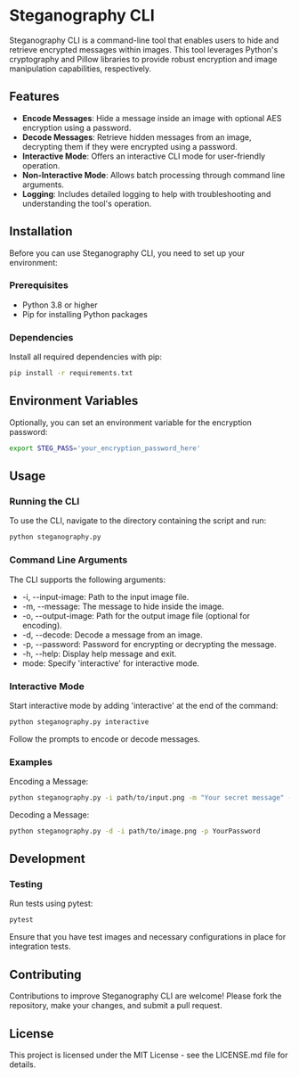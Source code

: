 # Steganography CLI

Steganography CLI is a command-line tool that enables users to hide and retrieve encrypted messages within images. This tool leverages Python's cryptography and Pillow libraries to provide robust encryption and image manipulation capabilities, respectively.

## Features

- **Encode Messages**: Hide a message inside an image with optional AES encryption using a password.
- **Decode Messages**: Retrieve hidden messages from an image, decrypting them if they were encrypted using a password.
- **Interactive Mode**: Offers an interactive CLI mode for user-friendly operation.
- **Non-Interactive Mode**: Allows batch processing through command line arguments.
- **Logging**: Includes detailed logging to help with troubleshooting and understanding the tool's operation.

## Installation

Before you can use Steganography CLI, you need to set up your environment:

### Prerequisites

- Python 3.8 or higher
- Pip for installing Python packages

### Dependencies

Install all required dependencies with pip:

```bash
pip install -r requirements.txt
```

## Environment Variables

Optionally, you can set an environment variable for the encryption password:

```bash
export STEG_PASS='your_encryption_password_here'
```

## Usage

### Running the CLI

To use the CLI, navigate to the directory containing the script and run:

```bash
python steganography.py
```

### Command Line Arguments

The CLI supports the following arguments:

- -i, --input-image: Path to the input image file.
- -m, --message: The message to hide inside the image.
- -o, --output-image: Path for the output image file (optional for encoding).
- -d, --decode: Decode a message from an image.
- -p, --password: Password for encrypting or decrypting the message.
- -h, --help: Display help message and exit.
- mode: Specify 'interactive' for interactive mode.

### Interactive Mode

Start interactive mode by adding 'interactive' at the end of the command:

```bash
python steganography.py interactive
```

Follow the prompts to encode or decode messages.

### Examples

Encoding a Message:

```bash
python steganography.py -i path/to/input.png -m "Your secret message" -o path/to/output.png -p YourPassword
```

Decoding a Message:

```bash
python steganography.py -d -i path/to/image.png -p YourPassword
```

## Development

### Testing

Run tests using pytest:

```bash
pytest
```

Ensure that you have test images and necessary configurations in place for integration tests.

## Contributing

Contributions to improve Steganography CLI are welcome! Please fork the repository, make your changes, and submit a pull request.

## License

This project is licensed under the MIT License - see the LICENSE.md file for details.
